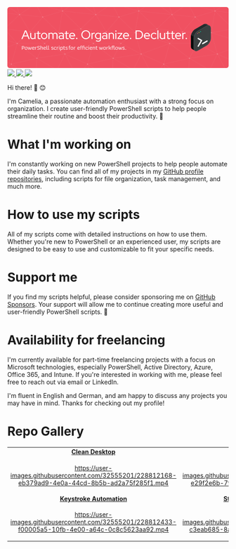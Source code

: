 ![Header](./github-header-image.png)
<a href="https://github.com/sponsors/CameliaD">
  <img src="https://img.shields.io/badge/sponsor-30363D?style=for-the-badge&logo=GitHub-Sponsors&logoColor=#EA4AAA" />
</a><a href="https://www.linkedin.com/in/camelia-bobaru/">
  <img src="https://img.shields.io/badge/LinkedIn-0A66C2.svg?style=for-the-badge&logo=LinkedIn&logoColor=white" />
</a>
<a href="mailto:camelia.bobaru@gmail.com">
  <img src="https://img.shields.io/badge/Gmail-EA4335.svg?style=for-the-badge&logo=Gmail&logoColor=white" />
</a>

Hi there! 👋 😊

I'm Camelia, a passionate automation enthusiast with a strong focus on organization. I create user-friendly PowerShell scripts to help people streamline their routine and boost their productivity. 🚀

# What I'm working on
I'm constantly working on new PowerShell projects to help people automate their daily tasks. You can find all of my projects in my [GitHub profile repositories](https://github.com/CameliaD?tab=repositories), including scripts for file organization, task management, and much more. 

# How to use my scripts
All of my scripts come with detailed instructions on how to use them. Whether you're new to PowerShell or an experienced user, my scripts are designed to be easy to use and customizable to fit your specific needs. 

# Support me
If you find my scripts helpful, please consider sponsoring me on [GitHub Sponsors](https://github.com/sponsors/CameliaD). Your support will allow me to continue creating more useful and user-friendly PowerShell scripts. 🙏 

# Availability for freelancing
I'm currently available for part-time freelancing projects with a focus on Microsoft technologies, especially PowerShell, Active Directory, Azure, Office 365, and Intune. If you're interested in working with me, please feel free to reach out via email or LinkedIn. 

I'm fluent in English and German, and am happy to discuss any projects you may have in mind. Thanks for checking out my profile!

# Repo Gallery
<table style="text-align: center;">
  <tr>
    <td><b><a href="https://github.com/CameliaD/Clean-Desktop.git">Clean Desktop</a></b></td>
    <td><b><a href="https://github.com/CameliaD/File-Organizer.git">File Organizer</a></b></td>
  </tr>
  <tr>
    <td> 

https://user-images.githubusercontent.com/32555201/228812168-eb379ad9-4e0a-44cd-8b5b-ad2a75f285f1.mp4

 </td>
    <td> 

https://user-images.githubusercontent.com/32555201/228812252-e29f2e6b-7f95-4e52-b225-da19f5a3a3b7.mp4

 </td>
  </tr>
    <td><b><a href="https://github.com/CameliaD/Keystroke-Automation.git">Keystroke Automation</a></b></td>
    <td><b><a href="https://github.com/CameliaD/Stop-Process-Task-Manager.git">Stop Process Task Manager</a></b></td>
  <tr>
    <td> 

https://user-images.githubusercontent.com/32555201/228812433-f00005a5-10fb-4e00-a64c-0c8c5623aa92.mp4

 </td>
    <td>  

https://user-images.githubusercontent.com/32555201/228812467-c3eab685-8aa1-4820-8cfd-0c046933385b.mp4

</td>
  </tr>
</table>











